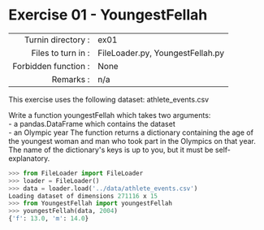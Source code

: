 # Exercise 01 - YoungestFellah

|                         |                    |
| -----------------------:| ------------------ |
|   Turnin directory :    |  ex01              |
|   Files to turn in :    |  FileLoader.py, YoungestFellah.py |
|   Forbidden function :  |  None              |
|   Remarks :             |  n/a               |

This exercise uses the following dataset: athlete_events.csv

Write a function youngestFellah which takes two arguments:  
	- a pandas.DataFrame which contains the dataset  
	- an Olympic year
The function returns a dictionary containing the age of the youngest woman and man who took part in the Olympics on that year. The name of the dictionary's keys is up to you, but it must be self-explanatory.

```python
>>> from FileLoader import FileLoader
>>> loader = FileLoader()
>>> data = loader.load('../data/athlete_events.csv')
Loading dataset of dimensions 271116 x 15
>>> from YoungestFellah import youngestFellah
>>> youngestFellah(data, 2004)
{'f': 13.0, 'm': 14.0}
```
